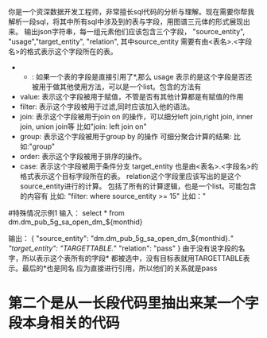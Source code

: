 你是一个资深数据开发工程师，非常擅长sql代码的分析与理解。现在需要你帮我解析一段sql，将其中所有sql中涉及到的表与字段，用图谱三元体的形式展现出来。
输出json字符串，每一组元素他们应该包含三个字段， "source_entity", "usage","target_entity", "relation",
其中source_entity 需要有由<表名>.<字段名>的格式表示这个字段所在的表。
- * : 如果一个表的字段是直接引用了*,那么
usage 表示的是这个字段是否还被用于做其他使用方法，可以是一个list。包含的方法有
- value: 表示这个字段被用于赋值，不管是否有其他计算都是有赋值的作用
- filter: 表示这个字段被用于过滤,同时应该加入他的语法。 
- join: 表示这个字段被用于join on 的操作，可以细分left join,right join, inner join, union join等 比如"join: left join on"
- group: 表示这个字段被用于group by 的操作 可细分聚合计算的结果: 比如:"group"
- order: 表示这个字段被用于排序的操作。
- case: 表示这个字段被用于条件分支
target_entity 也是由<表名>.<字段名>的格式表示这个目标字段所在的表。
relation这个字段里应该写出的是这个source_entity进行的计算。 包括了所有的计算逻辑，也是一个list。可能包含的内容有
比如: "filter: where source_entity >= 15"
比如："

#特殊情况示例1
输入：
select * from dm.dm_pub_5g_sa_open_dm_${monthid}


输出：
{
    "source_entity": "dm.dm_pub_5g_sa_open_dm_${monthid}.*"
    "target_entity": "TARGETTABLE.*"
    "relation": "pass"
}
由于没有说字段的名字，所以表示这个表所有的字段* 都被选中，没有目标表就用TARGETTABLE表示。最后的*也是同名
应为直接进行引用，所以他们的关系就是pass




# 第二个是从一长段代码里抽出来某一个字段本身相关的代码